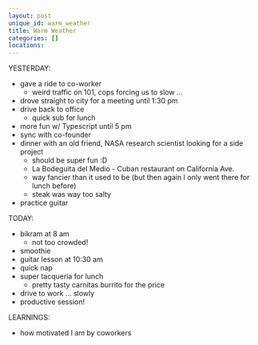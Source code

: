 ```yaml
---
layout: post
unique_id: warm_weather
title: Warm Weather
categories: []
locations: 
---
```


YESTERDAY:
* gave a ride to co-worker
  * weird traffic on 101, cops forcing us to slow ...
* drove straight to city for a meeting until 1:30 pm
* drive back to office
  * quick sub for lunch
* more fun w/ Typescript until 5 pm
* sync with co-founder
* dinner with an old friend, NASA research scientist looking for a side project
  * should be super fun :D
  * La Bodeguita del Medio - Cuban restaurant on California Ave.
  * way fancier than it used to be (but then again I only went there for lunch before)
  * steak was way too salty
* practice guitar

TODAY:
* bikram at 8 am
  * not too crowded!
* smoothie
* guitar lesson at 10:30 am
* quick nap
* super tacqueria for lunch
  * pretty tasty carnitas burrito for the price
* drive to work ... slowly
* productive session!

LEARNINGS:
* how motivated I am by coworkers

